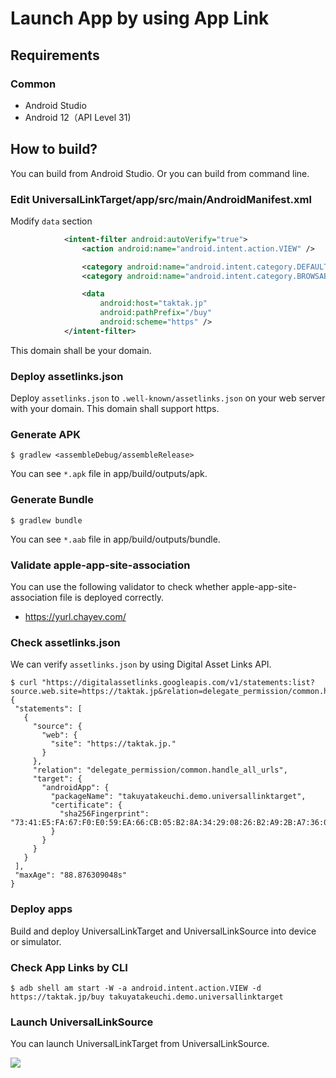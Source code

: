 # Launch App by using App Link

## Requirements

### Common

* Android Studio
* Android 12（API Level 31)

## How to build?

You can build from Android Studio.
Or you can build from command line.

### Edit UniversalLinkTarget/app/src/main/AndroidManifest.xml

Modify `data` section

````xml
            <intent-filter android:autoVerify="true">
                <action android:name="android.intent.action.VIEW" />

                <category android:name="android.intent.category.DEFAULT" />
                <category android:name="android.intent.category.BROWSABLE" />

                <data
                    android:host="taktak.jp"
                    android:pathPrefix="/buy"
                    android:scheme="https" />
            </intent-filter>
````

This domain shall be your domain.

### Deploy assetlinks.json

Deploy `assetlinks.json` to `.well-known/assetlinks.json` on your web server with your domain.
This domain shall support https.

### Generate APK

````shell
$ gradlew <assembleDebug/assembleRelease>
````

You can see `*.apk` file in app/build/outputs/apk.

### Generate Bundle

````shell
$ gradlew bundle
````

You can see `*.aab` file in app/build/outputs/bundle.

### Validate apple-app-site-association

You can use the following validator to check whether apple-app-site-association file is deployed correctly.

* https://yurl.chayev.com/

### Check assetlinks.json

We can verify `assetlinks.json` by using Digital Asset Links API.

 ````shell
 $ curl "https://digitalassetlinks.googleapis.com/v1/statements:list?source.web.site=https://taktak.jp&relation=delegate_permission/common.handle_all_urls"
{
  "statements": [
    {
      "source": {
        "web": {
          "site": "https://taktak.jp."
        }
      },
      "relation": "delegate_permission/common.handle_all_urls",
      "target": {
        "androidApp": {
          "packageName": "takuyatakeuchi.demo.universallinktarget",
          "certificate": {
            "sha256Fingerprint": "73:41:E5:FA:67:F0:E0:59:EA:66:CB:05:B2:8A:34:29:08:26:B2:A9:2B:A7:36:07:0E:8B:25:2F:F2:D4:46:9C"
          }
        }
      }
    }
  ],
  "maxAge": "88.876309048s"
}
 ````

### Deploy apps

Build and deploy UniversalLinkTarget and UniversalLinkSource into device or simulator.

### Check App Links by CLI

````shell
$ adb shell am start -W -a android.intent.action.VIEW -d https://taktak.jp/buy takuyatakeuchi.demo.universallinktarget
````

### Launch UniversalLinkSource

You can launch UniversalLinkTarget from UniversalLinkSource.

<img src="./images/sample.gif" />